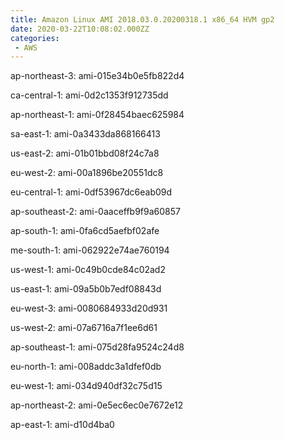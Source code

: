 ```yaml
---
title: Amazon Linux AMI 2018.03.0.20200318.1 x86_64 HVM gp2
date: 2020-03-22T10:08:02.000ZZ
categories:
 - AWS
---
```


ap-northeast-3: ami-015e34b0e5fb822d4

ca-central-1: ami-0d2c1353f912735dd

ap-northeast-1: ami-0f28454baec625984

sa-east-1: ami-0a3433da868166413

us-east-2: ami-01b01bbd08f24c7a8

eu-west-2: ami-00a1896be20551dc8

eu-central-1: ami-0df53967dc6eab09d

ap-southeast-2: ami-0aaceffb9f9a60857

ap-south-1: ami-0fa6cd5aefbf02afe

me-south-1: ami-062922e74ae760194

us-west-1: ami-0c49b0cde84c02ad2

us-east-1: ami-09a5b0b7edf08843d

eu-west-3: ami-0080684933d20d931

us-west-2: ami-07a6716a7f1ee6d61

ap-southeast-1: ami-075d28fa9524c24d8

eu-north-1: ami-008addc3a1dfef0db

eu-west-1: ami-034d940df32c75d15

ap-northeast-2: ami-0e5ec6ec0e7672e12

ap-east-1: ami-d10d4ba0

